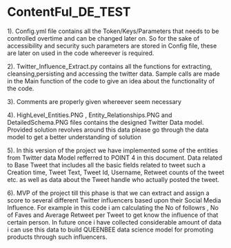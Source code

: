 # ContentFul_DE_TEST

1). Config.yml file contains all the Token/Keys/Parameters that needs to be controlled overtime and can be changed later on. 
So for the sake of accessibility and security such parameters are stored in Config file, these are later on used in the code whereever is 
required.

2). Twitter_Influence_Extract.py contains all the functions for extracting, cleansing,persisting and accessing the twitter data. 
Sample calls are made in the Main function of the code to give an idea about the functionality of the code.

3). Comments are properly given whereever seem necessary

4). HighLevel_Entities.PNG , Entity_Relationships.PNG and DetailedSchema.PNG files contains the designed Twitter Data model. Provided solution revolves around this data please go through the data model to get a better understanding of solution

5). In this version of the project we have implemented some of the entities from Twitter data Model refferred to POINT 4 in this document. 
Data related to Base Tweet that includes all the basic fields related to tweet such a Creation time, Tweet Text, Tweet Id, Username, Retweet counts of the tweet etc. as well as data about the Tweet handle who actually posted the tweet.

6). MVP of the project till this phase is that we can extract and assign a score to several different Twitter influencers based upon their Social Media Influence. For example in this code i am calculating the No of followrs , No of Faves and Average Retweet per Tweet to get know the influence of that certain person. In future once i have collected considerable amount of data i can use this data to build QUEENBEE data science model for promoting products through such influencers.
